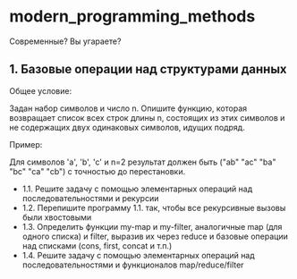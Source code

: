 # modern_programming_methods

Современные? Вы угараете?

## 1. Базовые операции над структурами данных

Общее условие:

Задан набор символов и число n. Опишите функцию, которая возвращает список всех строк длины n,
состоящих из этих символов и не содержащих двух одинаковых символов, идущих подряд.

Пример:

Для символов 'а', 'b', 'c' и n=2 результат должен быть ("ab" "ac" "ba" "bc" "ca" "cb") с точностью до
перестановки.

- 1.1. Решите задачу с помощью элементарных операций над последовательностями и рекурсии
- 1.2. Перепишите программу 1.1. так, чтобы все рекурсивные вызовы были хвостовыми
- 1.3. Определить функции my-map и my-filter, аналогичные map (для одного списка) и filter, выразив
их через reduce и базовые операции над списками (cons, first, concat и т.п.)
- 1.4. Решите задачу с помощью элементарных операций над последовательностями и функционалов
map/reduce/filter

